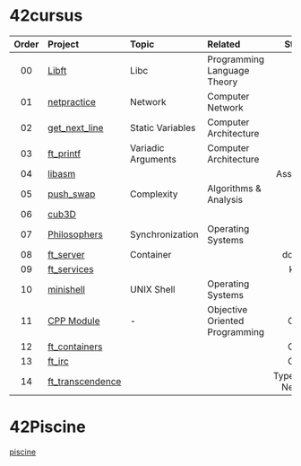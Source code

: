 # 42cursus

| Order | Project |   Topic   | Related | Stack |
| :----: | :----------- | :-------------| :---- | :----: |
| 00     | [Libft](https://github.com/jikwon101/42/tree/master/libft) | Libc | Programming Language Theory | C |
| 01     | [netpractice](https://github.com/jikwon101/42/tree/master/netpractice) | Network |   Computer Network   | - |
| 02     | [get_next_line](https://github.com/jikwon101/42/tree/master/get_next_line) | Static Variables | Computer Architecture | C |
| 03     | [ft_printf](https://github.com/jikwon101/42/tree/master/ft_printf) | Variadic Arguments | Computer Architecture | C |
| 04     | [libasm](https://github.com/jikwon101/42/tree/master/libasm) |  || Assembly |
| 05     | [push_swap](https://github.com/jikwon101/42/tree/master/push_swap) | Complexity | Algorithms & Analysis | C |
| 06     | [cub3D](https://github.com/jikwon101/42/tree/master/cub3D) | | | C |
| 07     | [Philosophers](https://github.com/jikwon101/42/tree/master/philosopher) | Synchronization | Operating Systems | C |
| 08     | [ft_server](https://github.com/jikwon101/42/tree/master/ft_server) | Container| | docker|
| 09     | [ft_services](https://github.com/jikwon101/42/tree/master/ft_services) | | | k8s|
| 10     | [minishell](https://github.com/jikwon101/42/tree/master/minishell) | UNIX Shell | Operating Systems | C |
| 11     | [CPP Module](https://github.com/jikwon101/42/tree/master/CPP_Module) | - | Objective Oriented Programming | C++ |
| 12     | [ft_containers](https://github.com/jikwon101/42/tree/master/ft_container) | |  | C++|
| 13     | [ft_irc](http://github.com/jikwon101/42/tree/master/ft_irc) | | | C++|
| 14     | [ft_transcendence]() | | | Typescript, NestJS|  
# 42Piscine
[piscine](https://github.com/jikwon101/42/tree/master/piscine)
